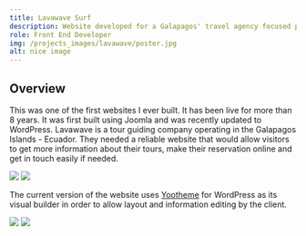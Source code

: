 ```yaml
---
title: Lavawave Surf
description: Website developed for a Galapagos' travel agency focused primarily on surfing tours.
role: Front End Developer
img: /projects_images/lavawave/poster.jpg
alt: nice image
---
```


## Overview

This was one of the first websites I ever built. It has been live for more than 8 years. It was first built using Joomla and was recently updated to WordPress. Lavawave is a tour guiding company operating in the Galapagos Islands - Ecuador. They needed a reliable website that would allow visitors to get more information about their tours, make their reservation online and get in touch easily if needed. 

<div class="imgs">
<img src="/projects_images/lavawave/img_1.jpg">
<img src="/projects_images/lavawave/img_2.jpg">
</div>

The current version of the website uses <a href="https://www.yootheme.com">Yootheme</a> for WordPress as its visual builder in order to allow layout and information editing by the client. 

<div class="imgs">
<img src="/projects_images/lavawave/img_3.jpg">
<img src="/projects_images/lavawave/img_4.jpg">
</div>